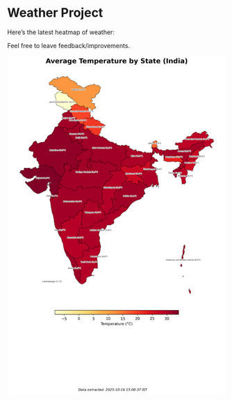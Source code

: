 # Weather Project

Here’s the latest heatmap of weather:

Feel free to leave feedback/improvements.

![India Heatmap](docs/assets/india_heatmap.png?v=F0BB3F)
